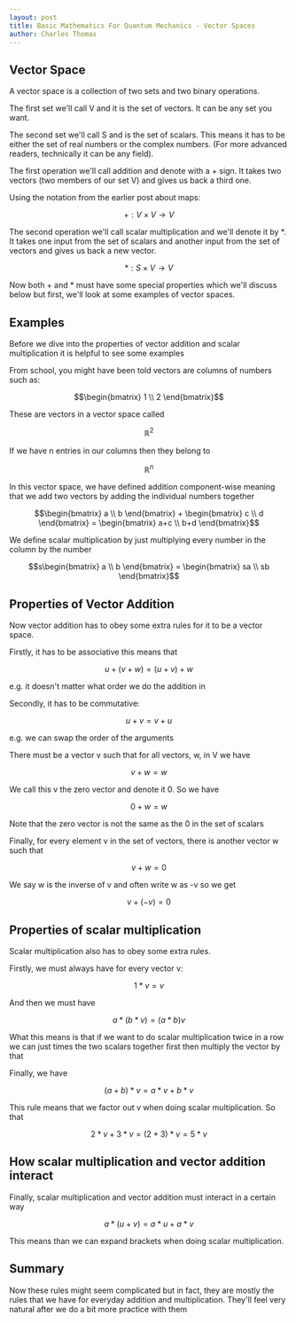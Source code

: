 ```yaml
---
layout: post
title: Basic Mathematics For Quantum Mechanics - Vector Spaces
author: Charles Thomas
---
```


## Vector Space
A vector space is a collection of two sets and two binary operations.

The first set we'll call V and it is the set of vectors. It can be any set you want. 

The second set we'll call S and is the set of scalars. This means it has to be either the set of real numbers or the complex numbers. (For more advanced readers, technically it can be any field).

The first operation we'll call addition and denote with a + sign. It takes two vectors (two members of our set V) and gives us back a third one.

Using the notation from the earlier post about maps:

$$ + : V \times V \rightarrow V$$

The second operation we'll call scalar multiplication and we'll denote it by \*. It takes one input from the set of scalars and another input from the set of vectors and gives us back a new vector.

$$ * : S \times V \rightarrow V$$

Now both + and * must have some special properties which we'll discuss below but first, we'll look at some examples of vector spaces.

## Examples
Before we dive into the properties of vector addition and scalar multiplication it is helpful to see some examples

From school, you might have been told vectors are columns of numbers such as:

$$\begin{bmatrix} 1 \\ 2 \end{bmatrix}$$

These are vectors in a vector space called

$$\mathbb{R}^2$$

If we have n entries in our columns then they belong to 

$$\mathbb{R}^n$$

In this vector space, we have  defined addition component-wise meaning that we add two vectors by adding the individual numbers together

$$\begin{bmatrix} a \\ b \end{bmatrix} + \begin{bmatrix} c \\ d \end{bmatrix} = \begin{bmatrix} a+c \\ b+d \end{bmatrix}$$

We define scalar multiplication by just multiplying every number in the column by the number

$$s\begin{bmatrix} a \\ b \end{bmatrix} = \begin{bmatrix} sa \\ sb \end{bmatrix}$$

## Properties of Vector Addition
Now vector addition has to obey some extra rules for it to be a vector space. 

Firstly, it has to be associative this means that

$$u + (v + w) = (u + v) + w$$

e.g. it doesn't matter what order we do the addition in

Secondly, it has to be commutative:

$$ u +  v = v + u$$

e.g. we can swap the order of the arguments

There must be a vector v such that for all vectors, w, in V we have

$$v + w = w$$

We call this v the zero vector and denote it 0. So we have

$$0 + w = w$$

Note that the zero vector is not the same as the 0 in the set of scalars

Finally, for every element v in the set of vectors, there is another vector w such that 

$$v + w = 0$$

We say w is the inverse of v and often write w as -v so we get

$$v + (- v) = 0$$

## Properties of scalar multiplication

Scalar multiplication also has to obey some extra rules.

Firstly, we must always have for every vector v:

$$1 * v = v$$

And then we must have

$$a*(b*v) = (a * b)v$$

What this means is that if we want to do scalar multiplication twice in a row we can just times the two scalars together first then multiply the vector by that

Finally, we have

$$(a + b)*v = a*v + b*v$$

This rule means that we factor out v when doing scalar multiplication. So that 

$$2*v + 3*v = (2+3)*v = 5*v$$

## How scalar multiplication and vector addition interact
Finally, scalar multiplication and vector addition must interact in a certain way

$$a*(u + v) = a*u + a*v$$

This means than we can expand brackets when doing scalar multiplication.

## Summary
Now these rules might seem complicated but in fact, they are mostly the rules that we have for everyday addition and multiplication. They'll feel very natural after we do a bit more practice with them